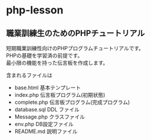 # php-lesson
## 職業訓練生のためのPHPチュートリアル

短期職業訓練性向けのPHPプログラムチュートリアルです。  
PHPの基礎を学習済の前提です。  
最小限の機能を持った伝言板を作成します。  

含まれるファイルは  
- base.html 基本テンプレート
- index.php 伝言板プログラム(初期状態)
- complete.php 伝言板プログラム(完成プログラム)
- database.sql DDL ファイル
- Message.php クラスファイル
- env.php DB設定ファイル
- README.md 説明ファイル

